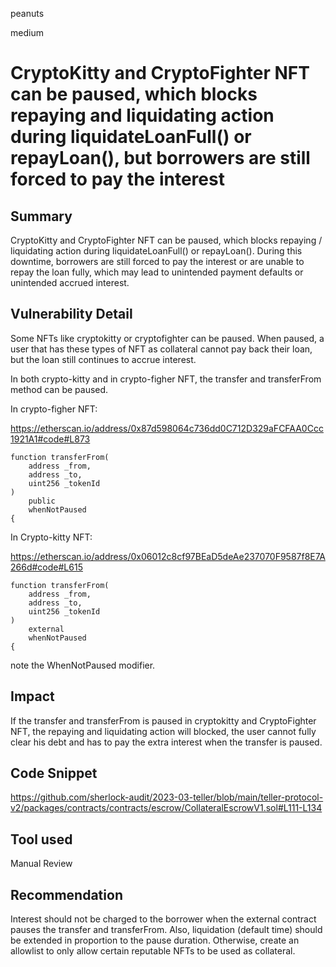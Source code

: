 peanuts

medium

# CryptoKitty and CryptoFighter NFT can be paused, which blocks repaying and liquidating action during liquidateLoanFull() or repayLoan(), but borrowers are still forced to pay the interest

## Summary

CryptoKitty and CryptoFighter NFT can be paused, which blocks repaying / liquidating action during liquidateLoanFull() or repayLoan(). During this downtime, borrowers are still forced to pay the interest or are unable to repay the loan fully, which may lead to unintended payment defaults or unintended accrued interest.

## Vulnerability Detail

Some NFTs like cryptokitty or cryptofighter can be paused. When paused, a user that has these types of NFT as collateral cannot pay back their loan, but the loan still continues to accrue interest. 

 In both crypto-kitty and in crypto-figher NFT, the transfer and transferFrom method can be paused.

In crypto-figher NFT:

https://etherscan.io/address/0x87d598064c736dd0C712D329aFCFAA0Ccc1921A1#code#L873

```solidity
function transferFrom(
    address _from,
    address _to,
    uint256 _tokenId
)
    public
    whenNotPaused
{
```

In Crypto-kitty NFT:

https://etherscan.io/address/0x06012c8cf97BEaD5deAe237070F9587f8E7A266d#code#L615

```solidity
function transferFrom(
    address _from,
    address _to,
    uint256 _tokenId
)
    external
    whenNotPaused
{
```

note the WhenNotPaused modifier.

## Impact

If the transfer and transferFrom is paused in cryptokitty and CryptoFighter NFT, the repaying and liquidating action will blocked, the user cannot fully clear his debt and has to pay the extra interest when the transfer is paused.

## Code Snippet

https://github.com/sherlock-audit/2023-03-teller/blob/main/teller-protocol-v2/packages/contracts/contracts/escrow/CollateralEscrowV1.sol#L111-L134

## Tool used

Manual Review

## Recommendation

Interest should not be charged to the borrower when the external contract pauses the transfer and transferFrom. Also, liquidation (default time) should be extended in proportion to the pause duration. Otherwise, create an allowlist to only allow certain reputable NFTs to be used as collateral.
